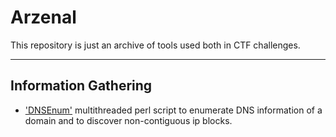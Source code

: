 # Arzenal

This repository is just an archive of tools used both in CTF challenges.

--------------

Information Gathering
---------------------
* ['DNSEnum'](https://github.com/fwaeytens/dnsenum)
        multithreaded perl script to enumerate DNS information of a domain and to discover non-contiguous ip blocks.
        
